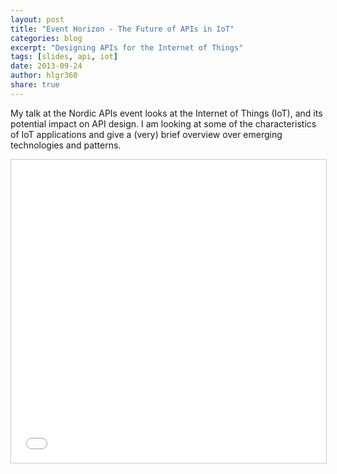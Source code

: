 ```yaml
---
layout: post
title: "Event Horizon - The Future of APIs in IoT"
categories: blog
excerpt: "Designing APIs for the Internet of Things"
tags: [slides, api, iot]
date: 2013-09-24
author: hlgr360
share: true
---
```


My talk at the Nordic APIs event looks at the Internet of Things (IoT), and its potential impact on API design. I am looking at some of the characteristics of IoT applications and give a (very) brief overview over emerging technologies and patterns.

<iframe src="//www.slideshare.net/slideshow/embed_code/key/19kurVy0jVUTFL" width="595" height="485" frameborder="0" marginwidth="0" marginheight="0" scrolling="no" style="border:1px solid #CCC; border-width:1px; margin-bottom:5px; max-width: 100%;"></iframe> 